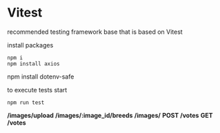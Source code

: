 # Vitest
recommended testing framework base that is based on Vitest

install packages
```
npm i
npm install axios
```
npm install dotenv-safe

to execute tests start 
```
npm run test
```
**/images/upload**
**/images/:image_id/breeds**
**/images/**
**POST  /votes**
**GET  /votes**
